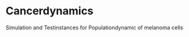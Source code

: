 Cancerdynamics
==============

Simulation and Testinstances for Populationdynamic of melanoma cells
